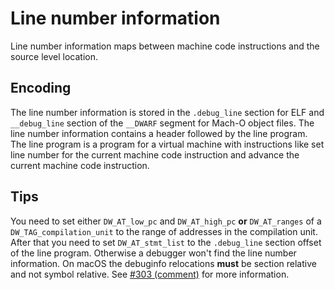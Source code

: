 # Line number information

Line number information maps between machine code instructions and the source level location.

## Encoding

The line number information is stored in the `.debug_line` section for ELF and `__debug_line`
section of the `__DWARF` segment for Mach-O object files. The line number information contains a
header followed by the line program. The line program is a program for a virtual machine with
instructions like set line number for the current machine code instruction and advance the current
machine code instruction.

## Tips

You need to set either `DW_AT_low_pc` and `DW_AT_high_pc` **or** `DW_AT_ranges` of a
`DW_TAG_compilation_unit` to the range of addresses in the compilation unit. After that you need
to set `DW_AT_stmt_list` to the `.debug_line` section offset of the line program. Otherwise a
debugger won't find the line number information. On macOS the debuginfo relocations **must** be
section relative and not symbol relative.
See [#303 (comment)](https://github.com/bjorn3/rustc_codegen_cranelift/issues/303#issuecomment-457825535)
for more information.
